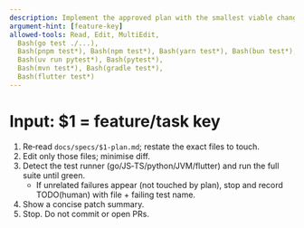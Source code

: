 ```yaml
---
description: Implement the approved plan with the smallest viable change
argument-hint: [feature-key]
allowed-tools: Read, Edit, MultiEdit,
  Bash(go test ./...),
  Bash(pnpm test*), Bash(npm test*), Bash(yarn test*), Bash(bun test*), Bash(vitest*),
  Bash(uv run pytest*), Bash(pytest*),
  Bash(mvn test*), Bash(gradle test*),
  Bash(flutter test*)
---
```

# Input: $1 = feature/task key

1) Re‑read `docs/specs/$1-plan.md`; restate the exact files to touch.
2) Edit only those files; minimise diff.
3) Detect the test runner (go/JS‑TS/python/JVM/flutter) and run the full suite until green.
   - If unrelated failures appear (not touched by plan), stop and record TODO(human) with file + failing test name.
4) Show a concise patch summary.
5) Stop. Do not commit or open PRs.

